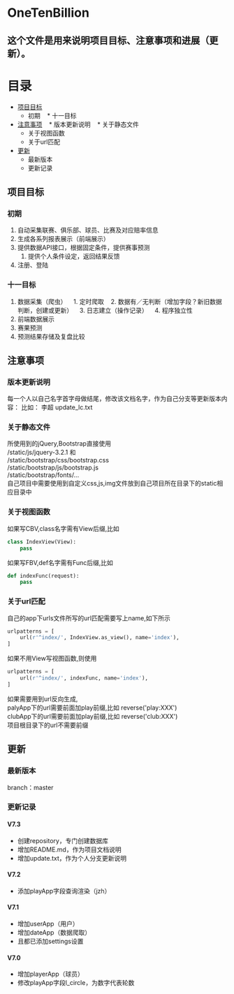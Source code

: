 OneTenBillion
=====
这个文件是用来说明项目目标、注意事项和进展（更新）。
-----
# 目录
* [项目目标](#项目目标)
    * 初期
    * 十一目标
* [注意事项](#注意事项)
    * 版本更新说明
    * 关于静态文件
    * 关于视图函数
    * 关于url匹配
* [更新](#更新)
    * 最新版本
    * 更新记录

项目目标
--------
### 初期
1. 自动采集联赛、俱乐部、球员、比赛及对应赔率信息
2. 生成各系列报表展示（前端展示）
3. 提供数据API接口，根据固定条件，提供赛事预测
   1. 提供个人条件设定，返回结果反馈
4. 注册、登陆
### 十一目标
1. 数据采集（爬虫）
    1. 定时爬取
    2. 数据有／无判断（增加字段？新旧数据判断，创建或更新）
    3. 日志建立（操作记录）
    4. 程序独立性
2. 前端数据展示
3. 赛果预测
4. 预测结果存储及复盘比较

注意事项
---------
### 版本更新说明
每一个人以自己名字首字母做结尾，修改该文档名字，作为自己分支等更新版本内容：
比如：
    李超
    update_lc.txt
### 关于静态文件
所使用到的jQuery,Bootstrap直接使用<br>
    /static/js/jquery-3.2.1  和<br>
    /static/bootstrap/css/bootstrap.css<br>
    /static/bootstrap/js/bootstrap.js<br>
    /static/bootstrap/fonts/...<br>
    自己项目中需要使用到自定义css,js,img文件放到自己项目所在目录下的static相应目录中
### 关于视图函数
如果写CBV,class名字需有View后缀,比如
```python
class IndexView(View):
    pass
```
如果写FBV,def名字需有Func后缀,比如
```python
def indexFunc(request):
    pass
```
### 关于url匹配
自己的app下urls文件所写的url匹配需要写上name,如下所示
```python
urlpatterns = [
    url(r'^index/', IndexView.as_view(), name='index'),
]
```
如果不用View写视图函数,则使用
```python
urlpatterns = [
    url(r'^index/', indexFunc, name='index'),
]
```
如果需要用到url反向生成,<br>
  palyApp下的url需要前面加play前缀,比如 reverse('play:XXX')<br>
  clubApp下的url需要前面加play前缀,比如 reverse('club:XXX')<br>
  项目根目录下的url不需要前缀

更新
--------
### 最新版本
branch：master
### 更新记录
#### V7.3
* 创建repository，专门创建数据库
* 增加README.md，作为项目文档说明
* 增加update.txt，作为个人分支更新说明
#### V7.2
* 添加playApp字段查询渲染（jzh）
#### V7.1 
* 增加userApp（用户）
* 增加dateApp（数据爬取）
* 且都已添加settings设置
#### V7.0 
* 增加playerApp（球员）
* 修改playApp字段l_circle，为数字代表轮数
